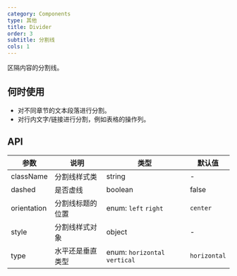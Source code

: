 ```yaml
---
category: Components
type: 其他
title: Divider
order: 3
subtitle: 分割线
cols: 1
---
```


区隔内容的分割线。

## 何时使用

- 对不同章节的文本段落进行分割。
- 对行内文字/链接进行分割，例如表格的操作列。

## API

| 参数        | 说明             | 类型                          | 默认值       |
| ----------- | ---------------- | ----------------------------- | ------------ |
| className   | 分割线样式类     | string                        | -            |
| dashed      | 是否虚线         | boolean                       | false        |
| orientation | 分割线标题的位置 | enum: `left` `right`          | `center`     |
| style       | 分割线样式对象   | object                        | -            |
| type        | 水平还是垂直类型 | enum: `horizontal` `vertical` | `horizontal` |

